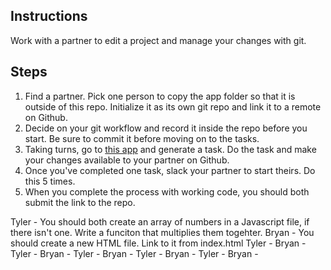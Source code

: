## Instructions

Work with a partner to edit a project and manage your changes with git.

## Steps

1. Find a partner. Pick one person to copy the app folder so that it is outside of this repo. Initialize it as its own git repo and link it to a remote on Github.
2. Decide on your git workflow and record it inside the repo before you start. Be sure to commit it before moving on to the tasks.
3. Taking turns, go to [this app](https://random-task-generator.firebaseapp.com) and generate a task. Do the task and make your changes available to your partner on Github.
4. Once you've completed one task, slack your partner to start theirs. Do this 5 times.
5. When you complete the process with working code, you should both submit the link to the repo.

Tyler - You should both create an array of numbers in a Javascript file, if there isn't one. Write a funciton that multiplies them togehter.
Bryan - You should create a new HTML file. Link to it from index.html
Tyler -
Bryan -
Tyler -
Bryan -
Tyler -
Bryan -
Tyler -
Bryan -
Tyler -
Bryan -

